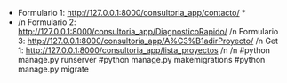 * Formulario 1: http://127.0.0.1:8000/consultoria_app/contacto/ *
*  /n
Formulario 2: http://127.0.0.1:8000/consultoria_app/DiagnosticoRapido/ /n 
Formulario 3: http://127.0.0.1:8000/consultoria_app/A%C3%B1adirProyecto/  /n
Get 1: http://127.0.0.1:8000/consultoria_app/lista_proyectos /n
/n
#python manage.py runserver #python manage.py makemigrations #python manage.py migrate
